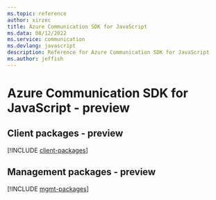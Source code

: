```yaml
---
ms.topic: reference
author: xirzec
title: Azure Communication SDK for JavaScript
ms.data: 08/12/2022
ms.service: communication
ms.devlang: javascript
description: Reference for Azure Communication SDK for JavaScript
ms.author: jeffish
---
```

# Azure Communication SDK for JavaScript - preview

## Client packages - preview
[!INCLUDE [client-packages](communication-client-index.md)]
## Management packages - preview
[!INCLUDE [mgmt-packages](communication-mgmt-index.md)]